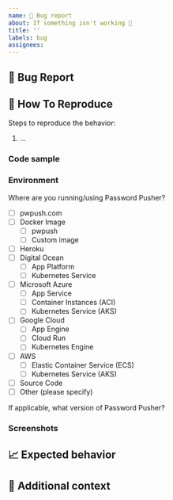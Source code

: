 ```yaml
---
name: 🐛 Bug report
about: If something isn't working 🔧
title: ''
labels: bug
assignees:
---
```


## 🐛 Bug Report

<!-- If something isn't working for you, we definitely want to know.  Thanks for filing an issue! -->

<!-- A clear and concise description of what the bug is. -->

## 🔬 How To Reproduce

Steps to reproduce the behavior:

1. ...

### Code sample

<!-- If applicable, attach a minimal code sample to reproduce the described issue. -->

### Environment

Where are you running/using Password Pusher?

- [ ] pwpush.com
- [ ] Docker Image
  - [ ] pwpush
  - [ ] Custom image
- [ ] Heroku
- [ ] Digital Ocean
  - [ ] App Platform
  - [ ] Kubernetes Service
- [ ] Microsoft Azure
  - [ ] App Service
  - [ ] Container Instances (ACI)
  - [ ] Kubernetes Service (AKS)
- [ ] Google Cloud
  - [ ] App Engine
  - [ ] Cloud Run
  - [ ] Kubernetes Engine
- [ ] AWS
  - [ ] Elastic Container Service (ECS)
  - [ ] Kubernetes Service (AKS)
- [ ] Source Code
- [ ] Other (please specify)

If applicable, what version of Password Pusher?

### Screenshots

<!-- If applicable, add screenshots to help explain your problem. -->

## 📈 Expected behavior

<!-- A clear and concise description of what you expected to happen. -->

## 📎 Additional context

<!-- Add any other context about the problem here. -->
